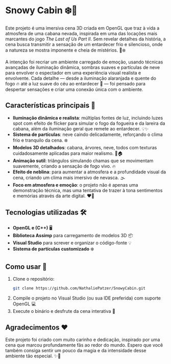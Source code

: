 # Snowy Cabin ❄️🏡

Este projeto é uma imersiva cena 3D criada em OpenGL que traz à vida a atmosfera de uma cabana nevada, inspirada em uma das locações mais marcantes do jogo *The Last of Us Part II*. Sem revelar detalhes da história, a cena busca transmitir a sensação de um entardecer frio e silencioso, onde a natureza se mostra imponente e cheia de mistérios. 🌄❄️

A intenção foi recriar um ambiente carregado de emoção, usando técnicas avançadas de iluminação dinâmica, sombras suaves e partículas de neve para envolver o espectador em uma experiência visual realista e envolvente. Cada detalhe — desde a iluminação alaranjada e quente do fogo 🔥 até a luz suave do céu ao entardecer 🌌 — foi pensado para despertar sensações e criar uma conexão única com o ambiente.

## Características principais 🎯

- **Iluminação dinâmica e realista**: múltiplas fontes de luz, incluindo luzes spot com efeito de flicker para simular o fogo da fogueira e da lareira da cabana, além da iluminação geral que remete ao entardecer. 💡✨  
- **Sistema de partículas**: neve caindo delicadamente, reforçando o clima frio e tranquilo da cena. ❄️  
- **Modelos 3D detalhados**: cabana, árvores, neve, todos com texturas cuidadosamente aplicadas para maior realismo. 🌲🏠  
- **Animação sutil**: triângulos simulando chamas que se movimentam suavemente, criando a sensação de fogo vivo. 🔥  
- **Efeito de neblina**: para aumentar a atmosfera e a profundidade visual da cena, criando um clima mais imersivo de nevasca. 🌫️  
- **Foco em atmosfera e emoção**: o projeto não é apenas uma demonstração técnica, mas uma tentativa de trazer à tona sentimentos e memórias através da arte digital. ❤️🎨  

## Tecnologias utilizadas 🛠️

- **OpenGL e (C++)** 🖥️  
- **Biblioteca Assimp** para carregamento de modelos 3D 📦  
- **Visual Studio** para screver e organizar o código-fonte 💡  
- **Sistema de partículas customizado** ❄️  

## Como usar 🚀

1. Clone o repositório:  
   ```bash
   git clone https://github.com/NathaliePatzer/SnowyCabin.git
   ```
2. Compile o projeto no Visual Studio (ou sua IDE preferida) com suporte OpenGL 💻  
3. Execute o binário e desfrute da cena interativa 🎉  

## Agradecimentos ❤️

Este projeto foi criado com muito carinho e dedicação, inspirado por uma cena que marcou profundamente fãs ao redor do mundo. Espero que você também consiga sentir um pouco da magia e da intensidade desse ambiente tão especial. ✨🙏  

